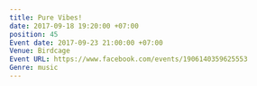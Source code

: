 ```yaml
---
title: Pure Vibes!
date: 2017-09-18 19:20:00 +07:00
position: 45
Event date: 2017-09-23 21:00:00 +07:00
Venue: Birdcage
Event URL: https://www.facebook.com/events/1906140359625553
Genre: music
---
```


